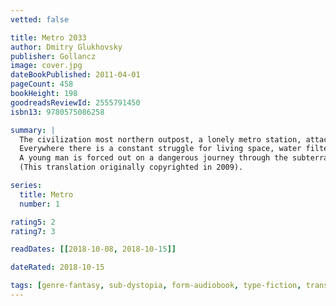 ```yaml
---
vetted: false

title: Metro 2033
author: Dmitry Glukhovsky
publisher: Gollancz
image: cover.jpg
dateBookPublished: 2011-04-01
pageCount: 458
bookHeight: 198
goodreadsReviewId: 2555791450
isbn13: 9780575086258

summary: |
  The civilization most northern outpost, a lonely metro station, attacked by mysterious creatures that somehow have awoken in the recent war. The world lies in ruins, the surface is contaminated, and a prey to the sun's deadly rays. One last human remnant have sought protection in the Metro, the world's largest nuclear bomb secure bunker, where stations have been transformed into small city states with their own ideologies and governments. 
  Everywhere there is a constant struggle for living space, water filters, electric heaters and fungal cultures, all while darkness and terror reigns in the tunnels.
  A young man is forced out on a dangerous journey through the subterranean maze of tunnels, shafts and sidings, where nobody knows what to expect around the next corner.
  (This translation originally copyrighted in 2009).

series:
  title: Metro
  number: 1

rating5: 2
rating7: 3

readDates: [[2018-10-08, 2018-10-15]]

dateRated: 2018-10-15

tags: [genre-fantasy, sub-dystopia, form-audiobook, type-fiction, translated]
---
```

